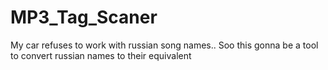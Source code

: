 MP3_Tag_Scaner
==============
My car refuses to work with russian song names.. Soo this gonna be a tool to convert russian names to their equivalent
